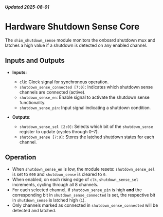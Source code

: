 ***Updated 2025-08-01***
# Hardware Shutdown Sense Core

The `shim_shutdown_sense` module monitors the onboard shutdown mux and latches a high value if a shutdown is detected on any enabled channel.

## Inputs and Outputs

- **Inputs:**
  - `clk`: Clock signal for synchronous operation.
  - `shutdown_sense_connected [7:0]`: Indicates which shutdown sense channels are connected (active).
  - `shutdown_sense_en`: Enable signal to activate the shutdown sense functionality.
  - `shutdown_sense_pin`: Input signal indicating a shutdown condition.

- **Outputs:**
  - `shutdown_sense_sel [2:0]`: Selects which bit of the `shutdown_sense` register to update (cycles through 0–7).
  - `shutdown_sense [7:0]`: Stores the latched shutdown states for each channel.

## Operation

- When `shutdown_sense_en` is low, the module resets: `shutdown_sense_sel` is set to `000` and `shutdown_sense` is cleared to `0`.
- When enabled, on each rising edge of `clk`, `shutdown_sense_sel` increments, cycling through all 8 channels.
- For each selected channel, if `shutdown_sense_pin` is high **and** the corresponding bit in `shutdown_sense_connected` is set, the respective bit in `shutdown_sense` is latched high (`1`).
- Only channels marked as connected in `shutdown_sense_connected` will be detected and latched.
